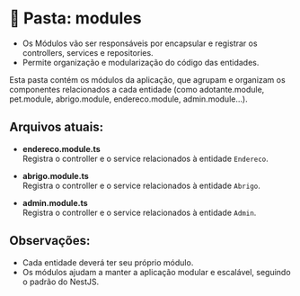 # 📂 Pasta: modules

- Os Módulos vão ser responsáveis por encapsular e registrar os controllers, services e repositories.
- Permite organização e modularização do código das entidades.

Esta pasta contém os módulos da aplicação, que agrupam e organizam os componentes relacionados a cada entidade (como adotante.module, pet.module, abrigo.module, endereco.module, admin.module...).

## Arquivos atuais:

- **endereco.module.ts**  
  Registra o controller e o service relacionados à entidade `Endereco`.

- **abrigo.module.ts**  
  Registra o controller e o service relacionados à entidade `Abrigo`.

- **admin.module.ts**  
  Registra o controller e o service relacionados à entidade `Admin`.

## Observações:
- Cada entidade deverá ter seu próprio módulo.
- Os módulos ajudam a manter a aplicação modular e escalável, seguindo o padrão do NestJS.
